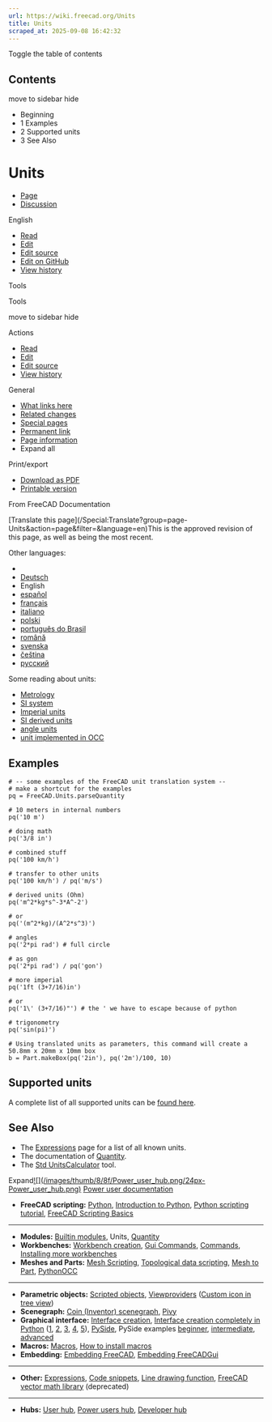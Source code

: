 ```yaml
---
url: https://wiki.freecad.org/Units
title: Units
scraped_at: 2025-09-08 16:42:32
---
```


Toggle the table of contents

## Contents

move to sidebar hide

  * Beginning
  * 1 Examples
  * 2 Supported units
  * 3 See Also

# Units

  * [Page](/Units "View the content page \[ctrl-option-c\]")
  * [Discussion](/index.php?title=Talk:Units&action=edit&redlink=1 "Discussion about the content page \(page does not exist\) \[ctrl-option-t\]")

English

  * [Read](/Units)
  * [Edit](/index.php?title=Units&veaction=edit "Edit this page \[ctrl-option-v\]")
  * [Edit source](/index.php?title=Units&action=edit "Edit the source code of this page \[ctrl-option-e\]")
  * [Edit on GitHub](https://github.com/Reqrefusion/FreeCAD-Documentation-Project/blob/main/wiki/Units.wikitext "Edit this page on GitHub")
  * [View history](/index.php?title=Units&action=history "Past revisions of this page \[ctrl-option-h\]")

Tools

Tools

move to sidebar hide

Actions

  * [Read](/Units)
  * [Edit](/index.php?title=Units&veaction=edit "Edit this page \[ctrl-option-v\]")
  * [Edit source](/index.php?title=Units&action=edit "Edit the source code of this page \[ctrl-option-e\]")
  * [View history](/index.php?title=Units&action=history)

General

  * [What links here](/Special:WhatLinksHere/Units "A list of all wiki pages that link here \[ctrl-option-j\]")
  * [Related changes](/Special:RecentChangesLinked/Units "Recent changes in pages linked from this page \[ctrl-option-k\]")
  * [Special pages](/Special:SpecialPages "A list of all special pages \[ctrl-option-q\]")
  * [Permanent link](https://wiki.freecad.org/index.php?title=Units&oldid=1605964 "Permanent link to this revision of this page")
  * [Page information](/index.php?title=Units&action=info "More information about this page")
  * Expand all

Print/export

  * [Download as PDF](/index.php?title=Special:DownloadAsPdf&page=Units&action=show-download-screen)
  * [Printable version](javascript:print\(\); "Printable version of this page \[ctrl-option-p\]")

From FreeCAD Documentation

[Translate this page](/Special:Translate?group=page-
Units&action=page&filter=&language=en)This is the approved revision of this
page, as well as being the most recent.

Other languages:

  * [](/index.php?title=Special:Translate&group=page-Units&language=&task=view "Start translation for this language")
  * [Deutsch](/Units/de "Einheiten \(100% translated\)")
  * English
  * [español](/Units/es "Units \(29% translated\)")
  * [français](/Units/fr "Unités \(100% translated\)")
  * [italiano](/Units/it "Le unità di misura \(100% translated\)")
  * [polski](/Units/pl "Jednostki \(100% translated\)")
  * [português do Brasil](/Units/pt-br "Units \(14% translated\)")
  * [română](/Units/ro "Units/ro \(14% translated\)")
  * [svenska](/Units/sv "Units \(14% translated\)")
  * [čeština](/Units/cs "Units \(14% translated\)")
  * [русский](/Units/ru "Единицы Измерения \(100% translated\)")

Some reading about units:

  * [Metrology](http://en.wikipedia.org/wiki/Metrology)
  * [SI system](http://en.wikipedia.org/wiki/International_System_of_Units)
  * [Imperial units](http://en.wikipedia.org/wiki/Imperial_units)
  * [SI derived units](http://en.wikipedia.org/wiki/SI_derived_unit)
  * [angle units](http://en.wikipedia.org/wiki/Degree_%28angle%29)
  * [unit implemented in OCC](https://github.com/3drepo/occt/blob/master/src/UnitsAPI/Units.dat)

## Examples

    
    
    # -- some examples of the FreeCAD unit translation system --
    # make a shortcut for the examples
    pq = FreeCAD.Units.parseQuantity
    
    # 10 meters in internal numbers
    pq('10 m')
    
    # doing math
    pq('3/8 in')
    
    # combined stuff
    pq('100 km/h')
    
    # transfer to other units
    pq('100 km/h') / pq('m/s')
    
    # derived units (Ohm)
    pq('m^2*kg*s^-3*A^-2')
    
    # or
    pq('(m^2*kg)/(A^2*s^3)')
    
    # angles 
    pq('2*pi rad') # full circle
    
    # as gon
    pq('2*pi rad') / pq('gon')
    
    # more imperial
    pq('1ft (3+7/16)in')
    
    # or 
    pq('1\' (3+7/16)"') # the ' we have to escape because of python
    
    # trigonometry
    pq('sin(pi)')
    
    # Using translated units as parameters, this command will create a 50.8mm x 20mm x 10mm box
    b = Part.makeBox(pq('2in'), pq('2m')/100, 10)
    

## Supported units

A complete list of all supported units can be [found here](/Expressions#Units
"Expressions").

## See Also

  * The [Expressions](/Expressions#Units "Expressions") page for a list of all known units.
  * The documentation of [Quantity](/Quantity "Quantity").
  * The [Std UnitsCalculator](/Std_UnitsCalculator "Std UnitsCalculator") tool.

  

Expand[![](/images/thumb/8/8f/Power_user_hub.png/24px-
Power_user_hub.png)](/index.php?title=File:Power_user_hub.png&filetimestamp=20200511213015&)
[Power user documentation](/Power_users_hub "Power users hub")

  * **FreeCAD scripting:** [Python](/Python "Python"), [Introduction to Python](/Introduction_to_Python "Introduction to Python"), [Python scripting tutorial](/Python_scripting_tutorial "Python scripting tutorial"), [FreeCAD Scripting Basics](/FreeCAD_Scripting_Basics "FreeCAD Scripting Basics")

* * *

  * **Modules:** [Builtin modules](/Builtin_modules "Builtin modules"), Units, [Quantity](/Quantity "Quantity")
  * **Workbenches:** [Workbench creation](/Workbench_creation "Workbench creation"), [Gui Commands](/Gui_Command "Gui Command"), [Commands](/Command "Command"), [Installing more workbenches](/Installing_more_workbenches "Installing more workbenches")
  * **Meshes and Parts:** [Mesh Scripting](/Mesh_Scripting "Mesh Scripting"), [Topological data scripting](/Topological_data_scripting "Topological data scripting"), [Mesh to Part](/Mesh_to_Part "Mesh to Part"), [PythonOCC](/PythonOCC "PythonOCC")

* * *

  * **Parametric objects:** [Scripted objects](/Scripted_objects "Scripted objects"), [Viewproviders](/Viewprovider "Viewprovider") ([Custom icon in tree view](/Custom_icon_in_tree_view "Custom icon in tree view"))
  * **Scenegraph:** [Coin (Inventor) scenegraph](/Scenegraph "Scenegraph"), [Pivy](/Pivy "Pivy")
  * **Graphical interface:** [Interface creation](/Interface_creation "Interface creation"), [Interface creation completely in Python](/Dialog_creation "Dialog creation") ([1](/Dialog_creation_with_various_widgets "Dialog creation with various widgets"), [2](/Dialog_creation_reading_and_writing_files "Dialog creation reading and writing files"), [3](/Dialog_creation_setting_colors "Dialog creation setting colors"), [4](/Dialog_creation_image_and_animated_GIF "Dialog creation image and animated GIF"), [5](/PySide_usage_snippets "PySide usage snippets")), [PySide](/PySide "PySide"), PySide examples [beginner](/PySide_Beginner_Examples "PySide Beginner Examples"), [intermediate](/PySide_Intermediate_Examples "PySide Intermediate Examples"), [advanced](/PySide_Advanced_Examples "PySide Advanced Examples")
  * **Macros:** [Macros](/Macros "Macros"), [How to install macros](/How_to_install_macros "How to install macros")
  * **Embedding:** [Embedding FreeCAD](/Embedding_FreeCAD "Embedding FreeCAD"), [Embedding FreeCADGui](/Embedding_FreeCADGui "Embedding FreeCADGui")

* * *

  * **Other:** [Expressions](/Expressions "Expressions"), [Code snippets](/Code_snippets "Code snippets"), [Line drawing function](/Line_drawing_function "Line drawing function"), [FreeCAD vector math library](/FreeCAD_vector_math_library "FreeCAD vector math library") (deprecated)

* * *

  * **Hubs:** [User hub](/User_hub "User hub"), [Power users hub](/Power_users_hub "Power users hub"), [Developer hub](/Developer_hub "Developer hub")

